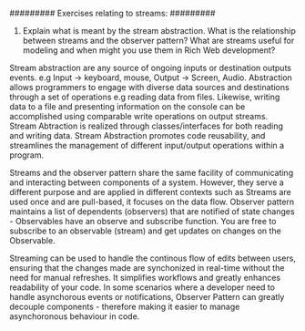 ######### Exercises relating to streams: #########

1. Explain what is meant by the stream abstraction. What is the relationship between
streams and the observer pattern? What are streams useful for modeling and when
might you use them in Rich Web development?

Stream abstraction are any source of ongoing inputs or destination outputs events.
e.g Input -> keyboard, mouse, Output -> Screen, Audio.
Abstraction allows programmers to engage with diverse data sources and destinations through a set of operations e.g reading data from files. Likewise, writing data to a file and presenting information on the console can be accomplished using comparable write operations on output streams. Stream Abtraction is realized through classes/interfaces for both reading and writing data. Stream Abstraction promotes code reusability, and streamlines the management of different input/output operations within a program.

Streams and the observer pattern share the same facility of communicating and interacting between components of a system. However, they serve a different purpose and are applied in different contexts such as Streams are used once and are pull-based, it focuses on the data flow. Observer pattern maintains a list of dependents (observers) that are notified of state changes - Observables have an observe and subscribe function. You are free to subscribe to an observable (stream) and get updates on changes on the Observable. 

Streaming can be used to handle the continous flow of edits between users, ensuring that the changes made are synchonized in real-time without the need for manual refreshes. It simplifies workflows and greatly enhances readability of your code. In some scenarios where a developer need to handle asynchorous events or notifications, Observer Pattern can greatly decouple components - therefore making it easier to manage asynchoronous behaviour in code.




